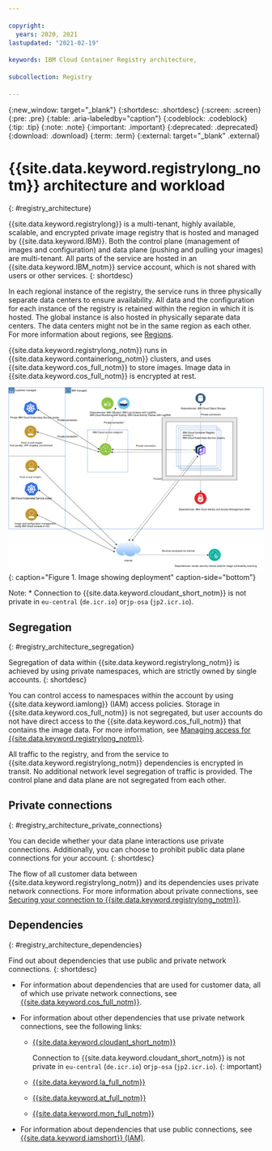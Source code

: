 ```yaml
---

copyright:
  years: 2020, 2021
lastupdated: "2021-02-19"

keywords: IBM Cloud Container Registry architecture,

subcollection: Registry

---
```


{:new_window: target="_blank"}
{:shortdesc: .shortdesc}
{:screen: .screen}
{:pre: .pre}
{:table: .aria-labeledby="caption"}
{:codeblock: .codeblock}
{:tip: .tip}
{:note: .note}
{:important: .important}
{:deprecated: .deprecated}
{:download: .download}
{:term: .term}
{:external: target="_blank" .external}

# {{site.data.keyword.registrylong_notm}} architecture and workload
{: #registry_architecture}

{{site.data.keyword.registrylong}} is a multi-tenant, highly available, scalable, and encrypted private image registry that is hosted and managed by {{site.data.keyword.IBM}}. Both the control plane (management of images and configuration) and data plane (pushing and pulling your images) are multi-tenant. All parts of the service are hosted in an {{site.data.keyword.IBM_notm}} service account, which is not shared with users or other services.
{: shortdesc}

In each regional instance of the registry, the service runs in three physically separate data centers to ensure availability. All data and the configuration for each instance of the registry is retained within the region in which it is hosted. The global instance is also hosted in physically separate data centers. The data centers might not be in the same region as each other. For more information about regions, see [Regions](/docs/Registry?topic=Registry-registry_overview#registry_regions).

{{site.data.keyword.registrylong_notm}} runs in {{site.data.keyword.containerlong_notm}} clusters, and uses {{site.data.keyword.cos_full_notm}} to store images. Image data in {{site.data.keyword.cos_full_notm}} is encrypted at rest.

![Image showing deployment.](images/container-registry_deployment_model.svg "Image showing deployment in your account, MZRs, public ingress, private ingress, customer data flows, and dependencies (public/private)."){: caption="Figure 1. Image showing deployment" caption-side="bottom"}

Note: \* Connection to {{site.data.keyword.cloudant_short_notm}} is not private in `eu-central` (`de.icr.io`) or`jp-osa` (`jp2.icr.io`).

## Segregation
{: #registry_architecture_segregation}

Segregation of data within {{site.data.keyword.registrylong_notm}} is achieved by using private namespaces, which are strictly owned by single accounts.
{: shortdesc}

You can control access to namespaces within the account by using {{site.data.keyword.iamlong}} (IAM) access policies. Storage in {{site.data.keyword.cos_full_notm}} is not segregated, but user accounts do not have direct access to the {{site.data.keyword.cos_full_notm}} that contains the image data. For more information, see [Managing access for {{site.data.keyword.registrylong_notm}}](/docs/Registry?topic=Registry-iam).

All traffic to the registry, and from the service to {{site.data.keyword.registrylong_notm}} dependencies is encrypted in transit. No additional network level segregation of traffic is provided. The control plane and data plane are not segregated from each other.

## Private connections
{: #registry_architecture_private_connections}

You can decide whether your data plane interactions use private connections. Additionally, you can choose to prohibit public data plane connections for your account.
{: shortdesc}

The flow of all customer data between {{site.data.keyword.registrylong_notm}} and its dependencies uses private network connections. For more information about private connections, see [Securing your connection to {{site.data.keyword.registrylong_notm}}](/docs/Registry?topic=Registry-registry_private).

## Dependencies
{: #registry_architecture_dependencies}

Find out about dependencies that use public and private network connections.
{: shortdesc}

- For information about dependencies that are used for customer data, all of which use private network connections, see [{{site.data.keyword.cos_full_notm}}](/docs/cloud-object-storage?topic=cloud-object-storage-getting-started-cloud-object-storage).

- For information about other dependencies that use private network connections, see the following links:

  - [{{site.data.keyword.cloudant_short_notm}}](/docs/Cloudant?topic=Cloudant-getting-started-with-cloudant)

    Connection to {{site.data.keyword.cloudant_short_notm}} is not private in `eu-central` (`de.icr.io`) or`jp-osa` (`jp2.icr.io`).
    {: important}

  - [{{site.data.keyword.la_full_notm}}](/docs/Log-Analysis-with-LogDNA?topic=Log-Analysis-with-LogDNA-getting-started)
  - [{{site.data.keyword.at_full_notm}}](/docs/Activity-Tracker-with-LogDNA?topic=Activity-Tracker-with-LogDNA-getting-started)
  - [{{site.data.keyword.mon_full_notm}}](/docs/Monitoring-with-Sysdig?topic=Monitoring-with-Sysdig-getting-started)

- For information about dependencies that use public connections, see [{{site.data.keyword.iamshort}} (IAM)](/docs/account?topic=account-iamoverview).
